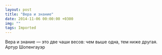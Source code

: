 ```yaml
---
layout: post
title: "Вера и знание"
date: 2014-11-06 00:00:00 +0300
img: ""
tags: Imported
---
```


Вера и знание — это две чаши весов: чем выше одна, тем ниже другая.
Артур Шопенгауэр